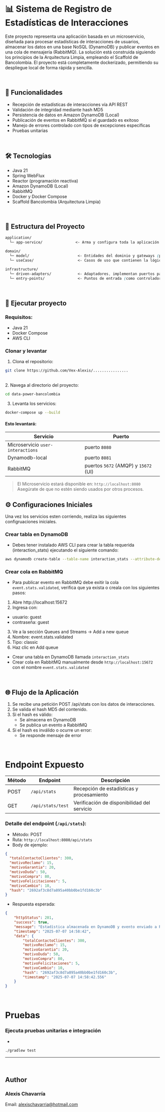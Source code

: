 # 📊 Sistema de Registro de Estadísticas de Interacciones

Este proyecto representa una aplicación basada en un microservicio, diseñada para procesar estadísticas de interacciones de usuarios, almacenar los datos en una base NoSQL (DynamoDB) y publicar eventos en una cola de mensajería (RabbitMQ). La solución está construida siguiendo los principios de la Arquitectura Limpia, empleando el Scaffold de Bancolombia. El proyecto está completamente dockerizado, permitiendo su despliegue local de forma rápida y sencilla.

<br> <!-- Salto de línea -->

## 🚀 Funcionalidades

- Recepción de estadísticas de interacciones vía API REST
- Validación de integridad mediante hash MD5
- Persistencia de datos en Amazon DynamoDB (Local)
- Publicación de eventos en RabbitMQ si el guardado es exitoso
- Manejo de errores controlado con tipos de excepciones específicas
- Pruebas unitarias

<br> <!-- Salto de línea -->

## 🛠️ Tecnologías

- Java 21
- Spring WebFlux
- Reactor (programación reactiva)
- Amazon DynamoDB (Local)
- RabbitMQ
- Docker y Docker Compose
- Scaffold Bancolombia (Arquitectura Limpia)

<br> <!-- Salto de línea -->


## 📁 Estructura del Proyecto

```css
application/
  └─ app-service/               <- Arma y configura toda la aplicación (Inyecta dependencias y ejecuta el main).

domain/
  └─ model/                      <- Entidades del dominio y gateways (puertos)
  └─ useCase/                    <- Casos de uso que contienen la lógica y reglas de negocio.

infrastructure/
  └─ driven-adapters/            <- Adaptadores, implementan puertos para conexiones externas (DB, APIs, Producer, etc)
  └─ entry-points/               <- Puntos de entrada (como controladores REST, Kafka, GraphQL, consumer, etc) 
```

<br> <!-- Salto de línea -->


## 📢 Ejecutar proyecto

### Requisitos: 
- Java 21
- Docker Compose
- AWS CLI

### Clonar y levantar

1. Clona el repositorio:
```bash
git clone https://github.com/Vex-Alexis/................
```
<br> <!-- Salto de línea -->
2. Navega al directorio del proyecto:
```bash
cd data-power-bancolombia
```
3. Levanta los servicios:
```bash
docker-compose up --build
```

#### Esto levantará:
| Servicio                               | Puerto
|----------------------------------------|------
| Microservicio   `user-interactions`    | puerto `8080`
| Dynamodb-local                         | puerto `8081`
| RabbitMQ                               | puertos `5672` (AMQP) y `15672` (UI)

> El Microservicio estará disponible en: `http://localhost:8080`
> Asegúrate de que no estén siendo usados por otros procesos.


## ⚙️ Configuraciones Iniciales
Una vez los servicios esten corriendo, realiza las siguientes configruaciones iniciales.

### Crear tabla en DynamoDB
- Debes tener instalado AWS CLI para crear la tabla requerida (interaction_stats) ejecutando el siguiente comando:
```bash
aws dynamodb create-table --table-name interaction_stats --attribute-definitions AttributeName=timestamp,AttributeType=S --key-schema AttributeName=timestamp,KeyType=HASH --provisioned-throughput ReadCapacityUnits=5,WriteCapacityUnits=5 --endpoint-url http://localhost:8000 --region us-east-1
```

### Crear cola en RabbitMQ
- Para publicar evento en RabbitMQ debe exitir la cola `event.stats.validated`, verifica que ya exista o creala con los siguientes pasos:
1. Abre http://localhost:15672
2. Ingresa con:
  - usuario: guest
  - contraseña: guest
3. Ve a la sección Queues and Streams → Add a new queue
4. Nombre: event.stats.validated
5. Tipo: classic
6. Haz clic en Add queue




- Crear una tabla en DynamoDB llamada `interaction_stats`
- Crear cola en RabbitMQ manualmente desde `http://localhost:15672` con el nombre `event.stats.validated`

<br> <!-- Salto de línea -->


## 🌐 Flujo de la Aplicación
1. Se recibe una petición POST /api/stats con los datos de interacciones.
2. Se valida el hash MD5 del contenido.
3. Si el hash es válido:
   - Se almacena en DynamoDB
   - Se publica un evento a RabbitMQ
4. Si el hash es inválido o ocurre un error:
   - Se responde mensaje de error

<br> <!-- Salto de línea -->


# Endpoint Expuesto

| Método | Endpoint                              | Descripción                                      |
|--------|---------------------------------------|--------------------------------------------------|
| POST   | `/api/stats`                          | Recepción de estadísticas y procesamiento        |
| GET    | `/api/stats/test`                     | Verificación de disponibilidad del servicio      |


### Detalle del endpoint (`/api/stats`):

- Método: POST
- Ruta: `http://localhost:8080/api/stats`
- Body de ejemplo:

```json
{
  "totalContactoClientes": 300,
  "motivoReclamo": 15,
  "motivoGarantia": 20,
  "motivoDuda": 50,
  "motivoCompra": 80,
  "motivoFelicitaciones": 5,
  "motivoCambio": 10,
  "hash": "2692af3c8d7a895a40bb0be1fd160c3b"
}
```
- Respuesta esperada:
```json
{
    "httpStatus": 201,
    "success": true,
    "message": "Estadística almacenada en DynamoDB y evento enviado a RabbitMQ",
    "timestamp": "2025-07-07 14:58:42",
    "data": {
        "totalContactoClientes": 300,
        "motivoReclamo": 15,
        "motivoGarantia": 20,
        "motivoDuda": 50,
        "motivoCompra": 80,
        "motivoFelicitaciones": 5,
        "motivoCambio": 10,
        "hash": "2692af3c8d7a895a40bb0be1fd160c3b",
        "timestamp": "2025-07-07 14:58:42.556"
    }
}
```

<br> <!-- Salto de línea -->


#  Pruebas

### Ejecuta pruebas unitarias e integración
- 
```bash
./gradlew test
```
---

<br> <!-- Salto de línea -->

## Author
### Alexis Chavarría
Email: alexischavarria@hotmail.com
<br> <!-- Salto de línea -->












